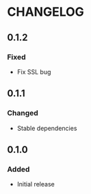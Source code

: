 # CHANGELOG

## 0.1.2

### Fixed
- Fix SSL bug

## 0.1.1

### Changed
- Stable dependencies

## 0.1.0

### Added
- Initial release
